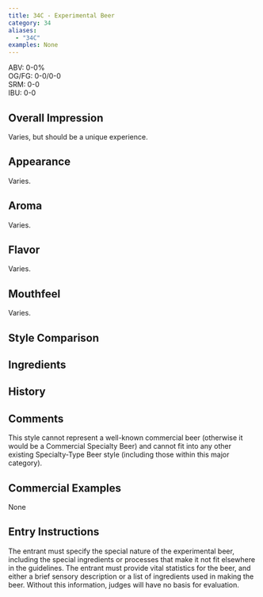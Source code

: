 ```yaml
---
title: 34C - Experimental Beer
category: 34
aliases: 
  - "34C"
examples: None
---
```


ABV: 0-0%  
OG/FG: 0-0/0-0  
SRM: 0-0  
IBU: 0-0

## Overall Impression
Varies, but should be a unique experience.

## Appearance
Varies.

## Aroma
Varies.

## Flavor
Varies.

## Mouthfeel
Varies.

## Style Comparison


## Ingredients


## History


## Comments
This style cannot represent a well-known commercial beer (otherwise it would be a Commercial Specialty Beer) and cannot fit into any other existing Specialty-Type Beer style (including those within this major category).

## Commercial Examples
None






## Entry Instructions
The entrant must specify the special nature of the experimental beer, including the special ingredients or processes that make it not fit elsewhere in the guidelines. The entrant must provide vital statistics for the beer, and either a brief sensory description or a list of ingredients used in making the beer. Without this information, judges will have no basis for evaluation.

